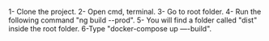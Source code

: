 1- Clone the project.
2- Open cmd, terminal.
3- Go to root folder.
4- Run the following command "ng build --prod".
5- You will find a folder called "dist" inside the root folder.
6-Type "docker-compose up —-build".

